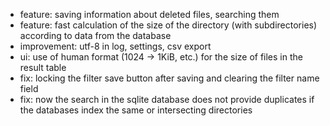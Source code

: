 * feature: saving information about deleted files, searching them
* feature: fast calculation of the size of the directory (with subdirectories) according to data from the database
* improvement: utf-8 in log, settings, csv export
* ui: use of human format (1024 -> 1KiB, etc.) for the size of files in the result table
* fix: locking the filter save button after saving and clearing the filter name field
* fix: now the search in the sqlite database does not provide duplicates if the databases index the same or intersecting directories
